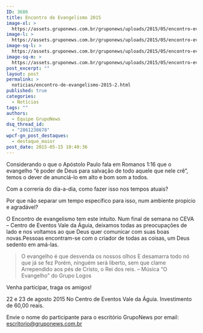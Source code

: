 ```yaml
---
ID: 3686
title: Encontro de Evangelismo 2015
image-xl: >
  https://assets.gruponews.com.br/gruponews/uploads/2015/05/encontro-evangelismo-1920x1080.jpg
image-l: >
  https://assets.gruponews.com.br/gruponews/uploads/2015/05/encontro-evangelismo-1280x720.jpg
image-sq-l: >
  https://assets.gruponews.com.br/gruponews/uploads/2015/05/encontro-evangelismo-1280x1280.jpg
image-sq-m: >
  https://assets.gruponews.com.br/gruponews/uploads/2015/05/encontro-evangelismo-720x720.jpg
post_excerpt: ""
layout: post
permalink: >
  noticias/encontro-de-evangelismo-2015-2.html
published: true
categories:
  - Notícias
tags: ""
authors:
  - Equipe GrupoNews
dsq_thread_id:
  - "2861238678"
wpcf-gn_post_destaques:
  - destaque_maior
post_date: 2015-05-15 10:40:36
---
```

Considerando o que o Apóstolo Paulo fala em Romanos 1:16 que o evangelho “é poder de Deus para salvação de todo aquele que nele crê”, temos o dever de anunciá-lo em alto e bom som a todos.

Com a correria do dia-a-dia, como fazer isso nos tempos atuais?

Por que não separar um tempo específico para isso, num ambiente propício e agradável?

O Encontro de evangelismo tem este intuito. Num final de semana no CEVA – Centro de Eventos Vale da Águia, deixamos todas as preocupações de lado e nos voltamos ao que Deus quer comunicar com suas boas novas.Pessoas encontram-se com o criador de todas as coisas, um Deus sedento em amá-las.

<blockquote>O evangelho é que desvenda os nossos olhos
E desamarra todo nó que já se fez
Porém, ninguém será liberto, sem que clame
Arrependido aos pés de Cristo, o Rei dos reis.
– Música “O Evangelho” do Grupo Logos</blockquote>

Venha participar, traga os amigos!

22 e 23 de agosto 2015
No Centro de Eventos Vale da Águia.
Investimento de 60,00 reais.

Envie o nome do participante para o escritório GrupoNews por email:
escritorio@gruponews.com.br